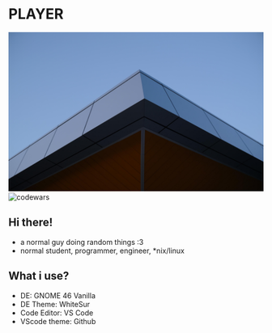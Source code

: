 # **PLAYER**
![img](pic.jpeg)
![codewars](https://www.codewars.com/users/playe_cli/badges/micro)
## Hi there!
- a normal guy doing random things :3
- normal student, programmer, engineer, *nix/linux
## What i use?
- DE: GNOME 46 Vanilla
- DE Theme: WhiteSur
- Code Editor: VS Code
- VScode theme: Github
